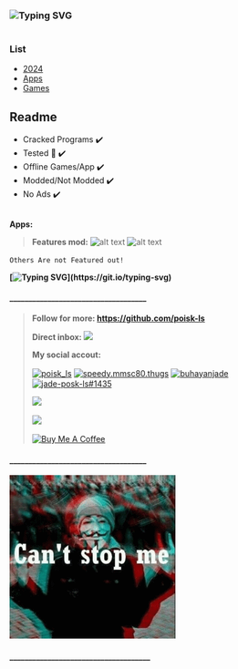 ### ![Typing SVG](https://readme-typing-svg.herokuapp.com?color=%2349F707&size=30&lines=☣️+Mod-Games-Apps+☣️)
#
### List
- [2024](https://github.com/poisk-ls/Mod-Games-Apps/tree/main/2024)
- [Apps](https://github.com/poisk-ls/Mod-Games-Apps/tree/main/Apps)
- [Games](https://github.com/poisk-ls/Mod-Games-Apps/tree/main/Games)

## Readme
- Cracked Programs ✔️
- Tested 💯 ✔️ 
- Offline Games/App ✔️ 
- Modded/Not Modded ✔️ 
- No Ads ✔️ 

##
**Apps:**
>**Features mod:**
![alt
text](https://github.com/poisk-ls/Mod-Games/blob/main/asset/pic1s.jpg)
![alt
text](https://github.com/poisk-ls/Mod-Games/blob/main/asset/pic2s.jpg)


`Others Are not Featured out!`

**[![Typing SVG](https://readme-typing-svg.herokuapp.com?font=Fira+Code&size=26&pause=1000&color=F7D628&center=false&width=435&lines=...enjoy!!)](https://git.io/typing-svg)**
#### ____________________________________
>
>**Follow for more: https://github.com/poisk-ls**
>
>**Direct inbox:**
><a href="https://m.me/speedy.mmsc80.thugs" target="_blank"><img src="https://img.shields.io/badge/Messenger-speedy.mmsc80.thugs-red?style=for-the-badge&logo=messenger"></a>
>
>**<p align="left">My social accout:</p>**
>**<p align="left">**
><a href="https://twitter.com/poisk_ls" target="blank"><img align="center" src="https://raw.githubusercontent.com/rahuldkjain/github-profile-readme-generator/master/src/images/icons/Social/twitter.svg" alt="poisk_ls" height="30" width="40" /></a>
<a href="https://fb.com/speedy.mmsc80.thugs" target="blank"><img align="center" src="https://raw.githubusercontent.com/rahuldkjain/github-profile-readme-generator/master/src/images/icons/Social/facebook.svg" alt="speedy.mmsc80.thugs" height="30" width="40" /></a>
><a href="https://instagram.com/buhayanjade" target="blank"><img align="center" src="https://raw.githubusercontent.com/rahuldkjain/github-profile-readme-generator/master/src/images/icons/Social/instagram.svg" alt="buhayanjade" height="30" width="40" /></a>
><a href="https://discord.gg/jade-posk-ls" target="blank"><img align="center" src="https://raw.githubusercontent.com/rahuldkjain/github-profile-readme-generator/master/src/images/icons/Social/discord.svg" alt="jade-posk-ls#1435" height="30" width="40" /></a>
></p>
><a href="https://wa.me/639052877252?text=Hi%20Im%20Jade%20☺️"> <img src="https://img.shields.io/badge/WhatsApp-25D366?style=for-the-badge&logo=whatsapp&logoColor=white" /></a>
>
><a href="https://t.me/poisLs"><img src="https://img.shields.io/badge/telegram-poiskLs-blue.svg">
>
><a href="https://www.buymeacoffee.com/bsit3sbuhaY" target="_blank"><img src="https://cdn.buymeacoffee.com/buttons/v2/default-violet.png" alt="Buy Me A Coffee" height= "60px" width= "217px" ></a>

####  ____________________________________
![Alt text](https://github.com/poisk-ls/poisk-ls/blob/main/My%20Database%20Work/gif/120407.gif)
#### _____________________________________
